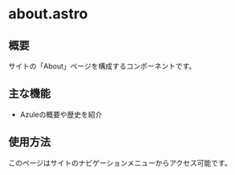 # about.astro

## 概要
サイトの「About」ページを構成するコンポーネントです。

## 主な機能
- Azuleの概要や歴史を紹介

## 使用方法
このページはサイトのナビゲーションメニューからアクセス可能です。